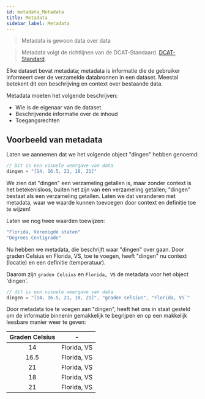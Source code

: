 ```yaml
---
id: metadata_Metadata
title: Metadata
sidebar_label: Metadata
---
```



> Metadata is gewoon data over data 

> Metadata volgt de richtlijnen van de DCAT-Standaard. <a href="/dataplatform/metadata_DCAT" target="_blank">DCAT-Standard</a>.


Elke dataset bevat metadata; metadata is informatie die de gebruiker informeert over de verzamelde databronnen in een dataset. Meestal betekent dit een beschrijving en context over bestaande data. 

Metadata moeten het volgende beschrijven: 
* Wie is de eigenaar van de dataset 
* Beschrijvende informatie over de inhoud 
* Toegangsrechten 

## Voorbeeld van metadata

Laten we aannemen dat we het volgende object "dingen" hebben genoemd: 

```javascript
// Dit is een visuele weergave van data 
dingen = "[14, 16.5, 21, 18, 21]"
```

We zien dat "dingen" een verzameling getallen is, maar zonder context is het betekenisloos, buiten het zijn van een verzameling getallen; "dingen" bestaat als een verzameling getallen. Laten we dat veranderen met metadata, waar we waarde kunnen toevoegen door context en definitie toe te wijzen! 

Laten we nog twee waarden toewijzen: 
```javascript
"Florida, Verenigde staten"
"Degrees Centigrade"
```

Nu hebben we metadata, die beschrijft waar "dingen" over gaan. Door graden Celsius en Florida, VS, toe te voegen, heeft "dingen" nu context (locatie) en een definitie (temperatuur). 


Daarom zijn `graden Celsius` en `Florida, VS` de metadata voor het object 'dingen'.


```javascript
// dit is een visuele weergave van data
dingen = "[14, 16.5, 21, 18, 21]", "graden Celsius", "Florida, VS`"
```

Door metadata toe te voegen aan "dingen", heeft het ons in staat gesteld om de informatie binnenin gemakkelijk te begrijpen en op een makkelijk leesbare manier weer te geven: 

|Graden Celsius | - | 
|:----------------:| :-------:|
|14| Florida, VS |
|16.5| Florida, VS |
|21| Florida, VS|
|18| Florida, VS |
|21| Florida, VS |
